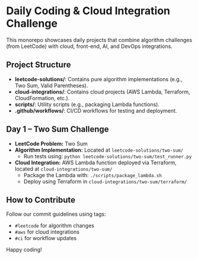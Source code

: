 # Daily Coding & Cloud Integration Challenge

This monorepo showcases daily projects that combine algorithm challenges (from LeetCode) with cloud, front-end, AI, and DevOps integrations.

## Project Structure

- **leetcode-solutions/**: Contains pure algorithm implementations (e.g., Two Sum, Valid Parentheses).
- **cloud-integrations/**: Contains cloud projects (AWS Lambda, Terraform, CloudFormation, etc.).
- **scripts/**: Utility scripts (e.g., packaging Lambda functions).
- **.github/workflows/**: CI/CD workflows for testing and deployment.

## Day 1 – Two Sum Challenge

- **LeetCode Problem:** Two Sum
- **Algorithm Implementation:** Located at `leetcode-solutions/two-sum/`
  - Run tests using: `python leetcode-solutions/two-sum/test_runner.py`
- **Cloud Integration:** AWS Lambda function deployed via Terraform, located at `cloud-integrations/two-sum/`
  - Package the Lambda with: `./scripts/package_lambda.sh`
  - Deploy using Terraform in `cloud-integrations/two-sum/terraform/`

## How to Contribute

Follow our commit guidelines using tags:
- `#leetcode` for algorithm changes
- `#aws` for cloud integrations
- `#ci` for workflow updates

Happy coding!
